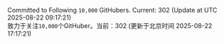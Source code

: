 Committed to Following `10,000` GitHubers. Current: <!-- FOLLOWING_COUNT -->302<!-- FOLLOWING_COUNT --> (Update at UTC <!-- LAST_UPDATED -->2025-08-22 09:17:21<!-- LAST_UPDATED -->)<br>
致力于关注`10,000`个GitHuber。当前：<!-- FOLLOWING_COUNT -->302<!-- FOLLOWING_COUNT --> (更新于北京时间 <!-- LAST_UPDATED_CST -->2025-08-22 17:17:21<!-- LAST_UPDATED_CST -->)
